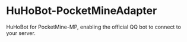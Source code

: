 # HuHoBot-PocketMineAdapter
HuHoBot for PocketMine-MP, enabling the official QQ bot to connect to your server.
